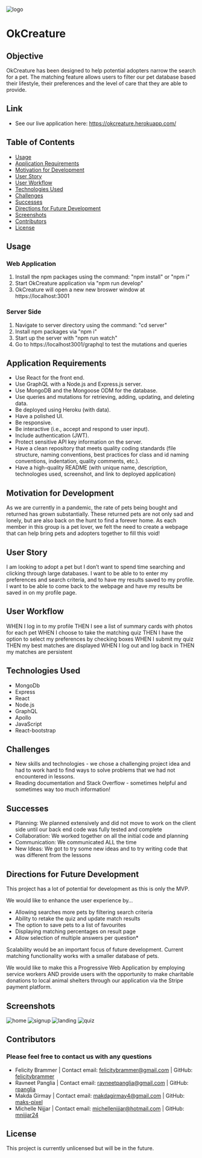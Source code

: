 ![logo](/client/src/assets/images/clear8.jpg) 

# OkCreature

## Objective

OkCreature has been designed to help potential adopters narrow the search for a pet. The matching feature allows users to filter our pet database based their lifestyle, their preferences and the level of care that they are able to provide. 

## Link

- See our live application here: https://okcreature.herokuapp.com/

## Table of Contents
- [Usage](#usage)
- [Application Requirements](#application-requirements)
- [Motivation for Development](#motivation-for-development)
- [User Story](#user-story)
- [User Workflow](#user-workflow)
- [Technologies Used](#technologies-used)
- [Challenges](#challenges)
- [Successes](#successes)
- [Directions for Future Development](#directions-for-future-development)
- [Screenshots](#screenshots)
- [Contributors](#contributors)
- [License](#license)

## Usage
### Web Application
1. Install the npm packages using the command: "npm install" or "npm i"
2. Start OkCreature application via "npm run develop"
3. OkCreature will open a new new broswer window at https://localhost:3001

### Server Side
1. Navigate to server directory using the command: "cd server"
2. Install npm packages via "npm i"
3. Start up the server with "npm run watch"
4. Go to https://localhost3001/graphql to test the mutations and queries

## Application Requirements

- Use React for the front end.
- Use GraphQL with a Node.js and Express.js server.
- Use MongoDB and the Mongoose ODM for the database.
- Use queries and mutations for retrieving, adding, updating, and deleting data.
- Be deployed using Heroku (with data).
- Have a polished UI.
- Be responsive.
- Be interactive (i.e., accept and respond to user input).
- Include authentication (JWT).
- Protect sensitive API key information on the server.
- Have a clean repository that meets quality coding standards (file structure, naming conventions, best practices for class and id naming conventions, indentation, quality comments, etc.).
- Have a high-quality README (with unique name, description, technologies used, screenshot, and link to deployed application)

## Motivation for Development

As we are currently in a pandemic, the rate of pets being bought and returned has grown substantially. These returned pets are not only sad and lonely, but are also back on the hunt to find a forever home. As each member in this group is a pet lover, we felt the need to create a webpage that can help bring pets and adopters together to fill this void!

## User Story

I am looking to adopt a pet but I don’t want to spend time searching and clicking through large databases. 
I want to be able to to enter my preferences and search criteria, and to have my results saved to my profile.
I want to be able to come back to the webpage and have my results be saved in on my profile page.

## User Workflow

WHEN I log in to my profile
THEN I see a list of summary cards with photos for each pet
WHEN I choose to take the matching quiz
THEN I have the option to select my preferences by checking boxes
WHEN I submit my quiz 
THEN my best matches are displayed
WHEN I log out and log back in
THEN my matches are persistent

## Technologies Used

- MongoDb
- Express
- React
- Node.js
- GraphQL
- Apollo
- JavaScript
- React-bootstrap

## Challenges

- New skills and technologies - we chose a challenging project idea and had to work hard to find ways to solve problems that we had not encountered in lessons.
- Reading documentation and Stack Overflow - sometimes helpful and sometimes way too much information!

## Successes

- Planning: We planned extensively and did not move to work on the client side until our back end code was fully tested and complete
- Collaboration: We worked together on all the initial code and planning
- Communication: We communicated ALL the time
- New Ideas: We got to try some new ideas and to try writing code that was different from the lessons

## Directions for Future Development

This project has a lot of potential for development as this is only the MVP. 

We would like to enhance the user experience by…

* Allowing searches more pets by filtering search criteria
* Ability to retake the quiz and update match results
* The option to save pets to a list of favourites 
* Displaying matching percentages on result page
* Allow selection of multiple answers per question*

Scalability would be an important focus of future development. Current matching functionality works with a smaller database of pets.

We would like to make this a Progressive Web Application by employing service workers AND provide users with the opportunity to make charitable donations to local animal shelters through our application via the Stripe payment platform.


## Screenshots
![home](/client/src/assets/images/home.jpg)
![signup](/client/src/assets/images/signup.jpg)
![landing](/client/src/assets/images/landing.jpg)
![quiz](/client/src/assets/images/quiz.jpg)


## Contributors
### Please feel free to contact us with any questions

* Felicity Brammer | 
  Contact email: felicitybrammer@gmail.com |
  GitHub: [felicitybrammer](https://github.com/felicitybrammer)
* Ravneet Panglia |
  Contact email: ravneetpanglia@gmail.com |
  GitHub: [rpanglia](https://github.com/rpanglia)
* Makda Girmay |
  Contact email: makdagirmay4@gmail.com |
  GitHub: [maks-pixel](https://github.com/maks-pixel)
* Michelle Nijjar |
  Contact email: michellenijjar@hotmail.com |
  GitHub: [mnijjar24](https://github.com/mnijjar24)

## License
This project is currently unlicensed but will be in the future.
